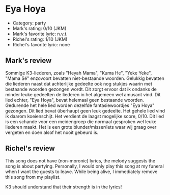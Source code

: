 # Eya Hoya

 * Category: party
 * Mark's rating: 0/10 (JKM)
 * Mark's  favorite lyric: n.v.t.
 * Richel's rating: 1/10 (JKM)
 * Richel's favorite lyric: none

## Mark's review

Sommige K3-liederen, zoals "Heyah Mama", "Kuma He", "Yeke Yeke", "Mama Sé" enzovoort bevatten niet-bestaande woorden. Gelukkig bevatten die liederen naast dat achterlijke gedeelte ook nog stukjes waarin met bestaande woorden gezongen wordt. Dit zorgt ervoor dat ik ondanks de minder leuke gedeelten de liederen in het algemeen wel amusant vind. Dit lied echter, "Eya Hoya", bevat helemaal geen bestaande woorden. Gedurende het hele lied worden dezelfde fantasiewoordjes "Eya Hoya" gezongen. Dit lied bevat überhaupt geen leuk gedeelte.  Het gehele lied vind ik daarom koeienschijt. Het verdient de laagst mogelijke score, 0/10. Dit lied is een schande voor een meidengroep die normaal gesproken wel leuke liederen maakt. Het is een grote blunder/misser/iets waar wij graag over vergeten en doen alsof het nooit gebeurd is.

## Richel's review

This song does not have (non-moronic) lyrics, the melody suggests the song is about partying. 
Personally, I would only play this song at my funeral when I want the guests to leave.
While being alive, I immediately remove this song from my playlist.

K3 should understand that their strength is in the lyrics!

